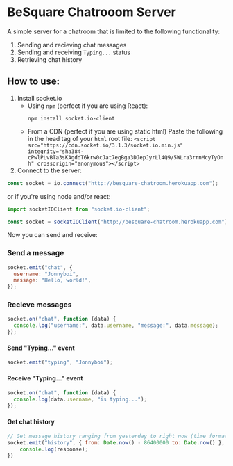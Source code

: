 # BeSquare Chatrooom Server

A simple server for a chatroom that is limited to the following functionality:

1. Sending and recieving chat messages
2. Sending and receiving `Typing...` status
3. Retrieving chat history

## How to use:

1. Install socket.io
   - Using `npm` (perfect if you are using React):
     ```console
     npm install socket.io-client
     ```
   - From a CDN (perfect if you are using static html)
     Paste the following in the head tag of your `html` root file:
     ` <script src="https://cdn.socket.io/3.1.3/socket.io.min.js" integrity="sha384-cPwlPLvBTa3sKAgddT6krw0cJat7egBga3DJepJyrLl4Q9/5WLra3rrnMcyTyOnh" crossorigin="anonymous"></script> `
2. Connect to the server:

```js
const socket = io.connect("http://besquare-chatroom.herokuapp.com");
```

or if you're using node and/or react:

```js
import socketIOClient from "socket.io-client";

const socket = socketIOClient("http://besquare-chatroom.herokuapp.com");
```

Now you can send and receive:

### Send a message

```javascript
socket.emit("chat", {
  username: "Jonnyboi",
  message: "Hello, world!",
});
```

### Recieve messages

```javascript
socket.on("chat", function (data) {
  console.log("username:", data.username, "message:", data.message);
});
```

#### Send "Typing..." event

```javascript
socket.emit("typing", "Jonnyboi");
```

#### Receive "Typing..." event

```javascript
socket.on("chat", function (data) {
  console.log(data.username, "is typing...");
});
```

#### Get chat history

```javascript
// Get message history ranging from yesterday to right now (time format is UNIX timestamp in milliseconds)
socket.emit("history", { from: Date.now() - 86400000 to: Date.now() }, function (response){
    console.log(response);
})
```
